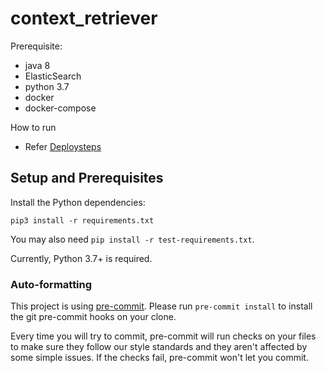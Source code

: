 # context_retriever

Prerequisite:
- java 8
- ElasticSearch
- python 3.7
- docker
- docker-compose

How to run
- Refer [Deploysteps](./Deploysteps.md)

## Setup and Prerequisites

Install the Python dependencies:
```
pip3 install -r requirements.txt
```

You may also need `pip install -r test-requirements.txt`.

Currently, Python 3.7+ is required.

### Auto-formatting

This project is using [pre-commit](https://pre-commit.com/). Please run `pre-commit install` to install the git pre-commit hooks on your clone.

Every time you will try to commit, pre-commit will run checks on your files to make sure they follow our style standards and they aren't affected by some simple issues. If the checks fail, pre-commit won't let you commit.

